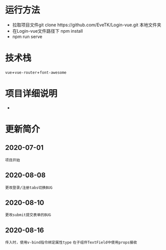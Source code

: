 # 运行方法
* 拉取项目文件git clone https://<span></span>github.com/EveTK/Login-vue.git 本地文件夹
* 在Login-vue文件路径下 npm install
* npm run serve

# 技术栈
`vue`+`vue-router`+`font-awesome`

# 项目详细说明
* 

# 更新简介
## 2020-07-01
`项目开始`
## 2020-08-08
`更改登录/注册tabs切换BUG`
## 2020-08-10
`更改submit提交表单的BUG`

## 2020-08-16
`传入时，使用v-bind指令绑定属性type`
`在子组件TextField中使用props接收`
